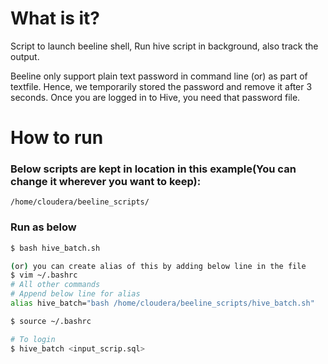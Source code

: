 # What is it?
Script to launch beeline shell, Run hive script in background, also track the output.

Beeline only support plain text password in command line (or) as part of textfile.
Hence, we temporarily stored the password and remove it after 3 seconds. 
Once you are logged in to Hive, you need that password file.

# How to run
### Below scripts are kept in location in this example(You can change it wherever you want to keep):
    /home/cloudera/beeline_scripts/
### Run as below 
```sh
$ bash hive_batch.sh

(or) you can create alias of this by adding below line in the file
$ vim ~/.bashrc
# All other commands 
# Append below line for alias 
alias hive_batch="bash /home/cloudera/beeline_scripts/hive_batch.sh"

$ source ~/.bashrc

# To login
$ hive_batch <input_scrip.sql>
```
